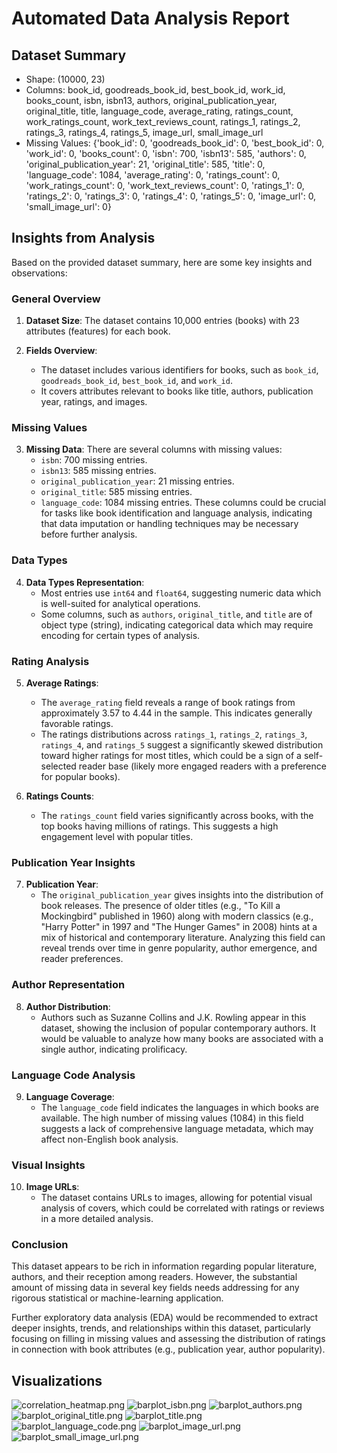 # Automated Data Analysis Report

## Dataset Summary
- Shape: (10000, 23)
- Columns: book_id, goodreads_book_id, best_book_id, work_id, books_count, isbn, isbn13, authors, original_publication_year, original_title, title, language_code, average_rating, ratings_count, work_ratings_count, work_text_reviews_count, ratings_1, ratings_2, ratings_3, ratings_4, ratings_5, image_url, small_image_url
- Missing Values: {'book_id': 0, 'goodreads_book_id': 0, 'best_book_id': 0, 'work_id': 0, 'books_count': 0, 'isbn': 700, 'isbn13': 585, 'authors': 0, 'original_publication_year': 21, 'original_title': 585, 'title': 0, 'language_code': 1084, 'average_rating': 0, 'ratings_count': 0, 'work_ratings_count': 0, 'work_text_reviews_count': 0, 'ratings_1': 0, 'ratings_2': 0, 'ratings_3': 0, 'ratings_4': 0, 'ratings_5': 0, 'image_url': 0, 'small_image_url': 0}

## Insights from Analysis
Based on the provided dataset summary, here are some key insights and observations:

### General Overview
1. **Dataset Size**: The dataset contains 10,000 entries (books) with 23 attributes (features) for each book.

2. **Fields Overview**: 
   - The dataset includes various identifiers for books, such as `book_id`, `goodreads_book_id`, `best_book_id`, and `work_id`.
   - It covers attributes relevant to books like title, authors, publication year, ratings, and images.

### Missing Values
3. **Missing Data**: There are several columns with missing values:
   - `isbn`: 700 missing entries.
   - `isbn13`: 585 missing entries.
   - `original_publication_year`: 21 missing entries.
   - `original_title`: 585 missing entries.
   - `language_code`: 1084 missing entries.
   These columns could be crucial for tasks like book identification and language analysis, indicating that data imputation or handling techniques may be necessary before further analysis.

### Data Types
4. **Data Types Representation**: 
   - Most entries use `int64` and `float64`, suggesting numeric data which is well-suited for analytical operations.
   - Some columns, such as `authors`, `original_title`, and `title` are of object type (string), indicating categorical data which may require encoding for certain types of analysis.

### Rating Analysis
5. **Average Ratings**:
   - The `average_rating` field reveals a range of book ratings from approximately 3.57 to 4.44 in the sample. This indicates generally favorable ratings.
   - The ratings distributions across `ratings_1`, `ratings_2`, `ratings_3`, `ratings_4`, and `ratings_5` suggest a significantly skewed distribution toward higher ratings for most titles, which could be a sign of a self-selected reader base (likely more engaged readers with a preference for popular books).

6. **Ratings Counts**: 
   - The `ratings_count` field varies significantly across books, with the top books having millions of ratings. This suggests a high engagement level with popular titles.

### Publication Year Insights
7. **Publication Year**:
   - The `original_publication_year` gives insights into the distribution of book releases. The presence of older titles (e.g., "To Kill a Mockingbird" published in 1960) along with modern classics (e.g., "Harry Potter" in 1997 and "The Hunger Games" in 2008) hints at a mix of historical and contemporary literature. Analyzing this field can reveal trends over time in genre popularity, author emergence, and reader preferences.

### Author Representation
8. **Author Distribution**:
   - Authors such as Suzanne Collins and J.K. Rowling appear in this dataset, showing the inclusion of popular contemporary authors. It would be valuable to analyze how many books are associated with a single author, indicating prolificacy.

### Language Code Analysis
9. **Language Coverage**:
   - The `language_code` field indicates the languages in which books are available. The high number of missing values (1084) in this field suggests a lack of comprehensive language metadata, which may affect non-English book analysis.

### Visual Insights
10. **Image URLs**:
    - The dataset contains URLs to images, allowing for potential visual analysis of covers, which could be correlated with ratings or reviews in a more detailed analysis.

### Conclusion
This dataset appears to be rich in information regarding popular literature, authors, and their reception among readers. However, the substantial amount of missing data in several key fields needs addressing for any rigorous statistical or machine-learning application. 

Further exploratory data analysis (EDA) would be recommended to extract deeper insights, trends, and relationships within this dataset, particularly focusing on filling in missing values and assessing the distribution of ratings in connection with book attributes (e.g., publication year, author popularity).

## Visualizations
![correlation_heatmap.png](correlation_heatmap.png)
![barplot_isbn.png](barplot_isbn.png)
![barplot_authors.png](barplot_authors.png)
![barplot_original_title.png](barplot_original_title.png)
![barplot_title.png](barplot_title.png)
![barplot_language_code.png](barplot_language_code.png)
![barplot_image_url.png](barplot_image_url.png)
![barplot_small_image_url.png](barplot_small_image_url.png)

